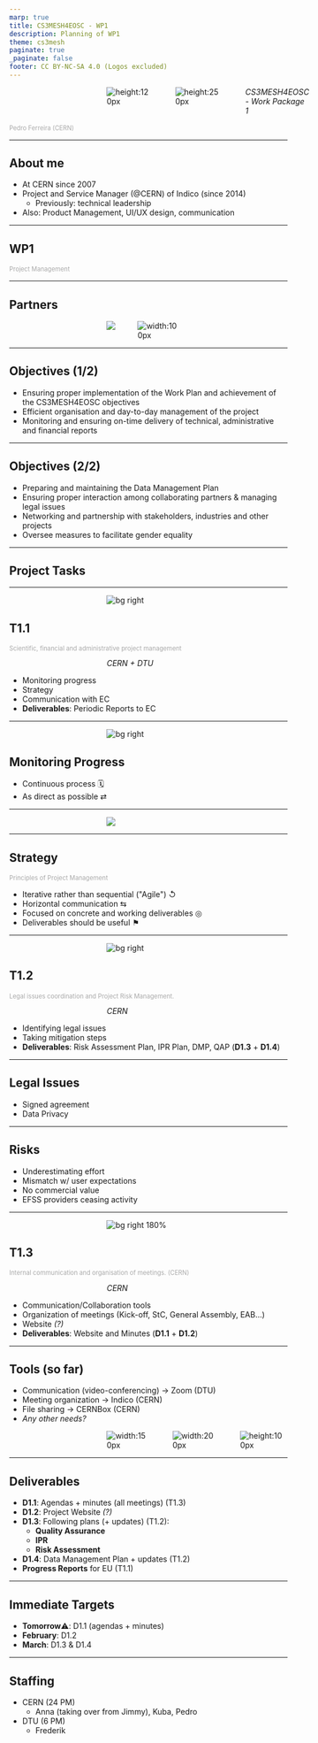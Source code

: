 ```yaml
---
marp: true
title: CS3MESH4EOSC - WP1
description: Planning of WP1
theme: cs3mesh
paginate: true
_paginate: false
footer: CC BY-NC-SA 4.0 (Logos excluded)
---
```

<style>
    section.wp-slide h3 {
        font-size: 0.9em;
        font-style: italic;
    }
</style>

![height:120px](assets/cs3.png)![height:250px](assets/eosc.jpg)
*CS3MESH4EOSC - Work Package 1*

### Pedro Ferreira (CERN)

<style scoped>
h3 {
    color: #aaa;
    font-size: 0.8em;
    font-weight: normal;
}
img {
    vertical-align: middle;
}
</style>


---

## About me

- At CERN since 2007
- Project and Service Manager (@CERN) of Indico (since 2014)
  - Previously: technical leadership
- Also: Product Management, UI/UX design, communication

---

## WP1
### Project Management

---

## Partners

![](assets/cern.svg)![width:100px](assets/dtu.svg)

<style scoped>
    p {
        margin: 0 auto 0 auto;
        display: flex;
        justify-content: space-between;
        width: 30%;
    }
</style>

---

## Objectives (1/2)

- Ensuring proper implementation of the Work Plan and achievement of the CS3MESH4EOSC objectives
- Efficient organisation and day-to-day management of the project
- Monitoring and ensuring on-time delivery of technical, administrative and financial reports

---

## Objectives (2/2)

- Preparing and maintaining the Data Management Plan
- Ensuring proper interaction among collaborating partners & managing legal issues
- Networking and partnership with stakeholders, industries and other projects
- Oversee measures to facilitate gender equality

---

## Project Tasks

---

![bg right](assets/control.jpg)

## T1.1

<!-- _class: wp-slide -->

### Scientific, financial and administrative project management

*CERN + DTU*

- Monitoring progress
- Strategy
- Communication with EC
- **Deliverables**: Periodic Reports to EC

<!-- _footer: 'CC BY-NC-SA 4.0 • Photo: © 1963-2020 CERN' -->

---

![bg right](assets/monitoring.jpg)

## Monitoring Progress

- Continuous process 🗓
- As direct as possible ⇄

<!-- _footer: 'CC BY-NC-SA 4.0 • Photo: © 1961-2020 CERN' -->

---

![](assets/wp_mgmt_overview.svg)

---

## Strategy

### Principles of Project Management

- Iterative rather than sequential ("Agile") ↺
- Horizontal communication ⇆
- Focused on concrete and working deliverables ◎
- Deliverables should be useful ⚑

---

![bg right](assets/disaster.jpg)

## T1.2

<!-- _class: wp-slide -->

### Legal issues coordination and Project Risk Management.

*CERN*

- Identifying legal issues
- Taking mitigation steps
- **Deliverables**: Risk Assessment Plan, IPR Plan, DMP, QAP (**D1.3** + **D1.4**)

<!-- _footer: 'CC BY-NC-SA 4.0 • Photo: © 1964-2020 CERN' -->

---

## Legal Issues

- Signed agreement
- Data Privacy

---

## Risks

- Underestimating effort
- Mismatch w/ user expectations
- No commercial value
- EFSS providers ceasing activity

---

![bg right 180%](assets/telephone.jpg)

## T1.3

<!-- _class: wp-slide -->
### Internal communication and organisation of meetings. (CERN)

*CERN*

- Communication/Collaboration tools
- Organization of meetings (Kick-off, StC, General Assembly, EAB...)
- Website *(?)*
- **Deliverables**: Website and Minutes (**D1.1** + **D1.2**)

<!-- _footer: 'CC BY-NC-SA 4.0 • Photo: Public Domain' -->

---

## Tools (so far)

- Communication (video-conferencing) → Zoom (DTU)
- Meeting organization → Indico (CERN)
- File sharing → CERNBox (CERN)
- *Any other needs?*

![width:150px](assets/zoom.svg)![width:200px](assets/indico.svg)![height:100px](assets/cernbox.svg)

<style scoped>
img {
    vertical-align: middle;
}
img:not(last-child) {
    margin-right: 40px;
}
</style>

---

## Deliverables

- **D1.1**: Agendas + minutes (all meetings) (T1.3)
- **D1.2**: Project Website *(?)*
- **D1.3**: Following plans (+ updates) (T1.2):
  - **Quality Assurance**
  - **IPR**
  - **Risk Assessment**
- **D1.4**: Data Management Plan + updates (T1.2)
- **Progress Reports** for EU (T1.1)

---

## Immediate Targets

- **Tomorrow**⚠️: D1.1 (agendas + minutes)
- **February**: D1.2
- **March**: D1.3 & D1.4

---

## Staffing

- CERN (24 PM)
  - Anna (taking over from Jimmy), Kuba, Pedro
- DTU (6 PM)
  - Frederik
